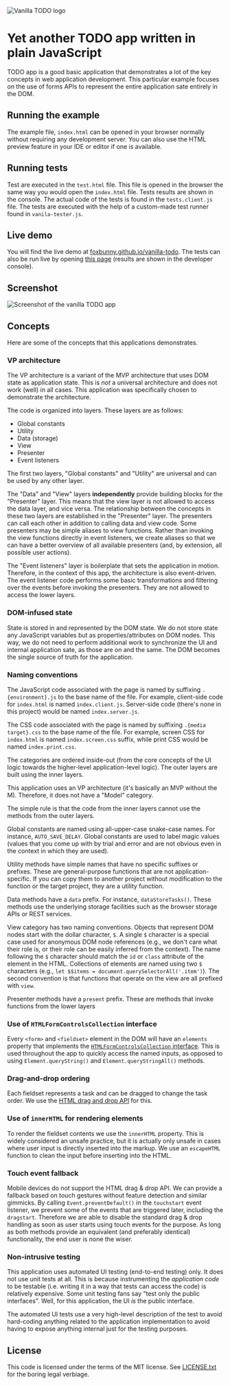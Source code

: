 ![Vanilla TODO logo](logo.svg)

# Yet another TODO app written in plain JavaScript

TODO app is a good basic application that demonstrates a lot of the key 
concepts in web application development. This particular example focuses on 
the use of forms APIs to represent the entire application sate entirely in 
the DOM.

## Running the example

The example file, `index.html` can be opened in your browser normally without 
requiring any development server. You can also use the HTML preview feature in 
your IDE or editor if one is available.

## Running tests

Test are executed in the `test.html` file. This file is opened in the 
browser the same way you would open the `index.html` file. Tests results are 
shown in the console. The actual code of the tests is found in the `tests.client.js` 
file. The tests are executed with the help of a custom-made test runner 
found in `vanila-tester.js`.

## Live demo

You will find the live demo at 
[foxbunny.github.io/vanilla-todo](https://foxbunny.github.io/vanilla-todo/). 
The tests can also be run live by opening 
[this page](https://foxbunny.github.io/vanilla-todo/tests.html) (results are
shown in the developer console).

## Screenshot

![Screenshot of the vanilla TODO app](./screenshot.png)

## Concepts

Here are some of the concepts that this applications demonstrates.

### VP architecture

The VP architecture is a variant of the MVP architecture that uses DOM state 
as application state. This is *not* a universal architecture and does not 
work (well) in all cases. This application was specifically chosen to 
demonstrate the architecture. 

The code is organized into layers. These layers are as follows:

- Global constants
- Utility
- Data (storage)
- View
- Presenter
- Event listeners

The first two layers, "Global constants" and "Utility" are universal and can 
be used by any other layer.

The "Data" and "View" layers **independently** provide building blocks for 
the "Presenter" layer. This means that the view layer is not allowed to 
access the data layer, and vice versa. The relationship between the concepts 
in these two layers are established in the "Presenter" layer. The presenters 
can call each other in addition to calling data and view code. Some 
presenters may be simple aliases to view functions. Rather than invoking 
the view functions directly in event listeners, we create aliases so that we 
can have a better overview of all available presenters (and, by extension, 
all possible user actions).

The "Event listeners" layer is boilerplate that sets the application in 
motion. Therefore, in the context of this app, the architecture is also 
event-driven. The event listener code performs some basic transformations 
and filtering over the events before invoking the presenters. They are not 
allowed to access the lower layers.

### DOM-infused state

State is stored in and represented by the DOM state. We do not store state any
JavaScript variables but as properties/attributes on DOM nodes. This way, we
do not need to perform additional work to synchronize the UI and internal
application sate, as those are on and the same. The DOM becomes the single
source of truth for the application.

### Naming conventions

The JavaScript code associated with the page is named by suffixing 
`.{environment}.js` to the base name of the file. For example, client-side code
for `index.html` is named `index.client.js`. Server-side code (there's 
none in this project) would be named `index.server.js`.

The CSS code associated with the page is named by suffixing 
`.{media target}.css` to the base name of the file. For example, screen 
CSS for `index.html` is named `index.screen.css` suffix, while print CSS would
be named `index.print.css`.

The categories are ordered inside-out (from the core concepts of the UI 
logic towards the higher-level application-level logic). The outer layers 
are built using the inner layers.

This application uses an VP architecture (it's basically an MVP without the 
M). Therefore, it does not have a "Model" category.

The simple rule is that the code from the inner layers cannot use the 
methods from the outer layers.

Global constants are named using all-upper-case snake-case names. For instance,
`AUTO_SAVE_DELAY`. Global constants are used to label magic values (values 
that you come up with by trial and error and are not obvious even in the 
context in which they are used).

Utility methods have simple names that have no specific suffixes or prefixes.
These are general-purpose functions that are not application-specific. If 
you can copy them to another project without modification to the function or 
the target project, they are a utility function.

Data methods have a `data` prefix. For instance, `dataStoreTasks()`. These 
methods use the underlying storage facilities such as the browser storage 
APIs or REST services.

View category has two naming conventions. Objects that represent DOM nodes 
start with the dollar character, `$`. A single `$` character is a special 
case used for anonymous DOM node references (e.g., we don't care what their 
role is, or their role can be easily inferred from the context). The name 
following the `$` character should match the `id` or `class` attribute of 
the element in the HTML. Collections of elements are named using two `$` 
characters (e.g., `let $$items = document.querySelectorAll('.item')`). The 
second convention is that functions that operate on the view are all 
prefixed with `view`.

Presenter methods have a `present` prefix. These are methods that invoke 
functions from the lower layers

### Use of `HTMLFormControlsCollection` interface

Every `<form>` and `<fieldset>` element in the DOM will have an `elements` 
property that implements the 
[`HTMLFormControlsCollection` interface](https://developer.mozilla.org/en-US/docs/Web/API/HTMLFormControlsCollection).
This is used throughout the app to quickly access the named inputs, as opposed 
to using `Element.queryString()` and `Element.queryStringAll()` methods.

### Drag-and-drop ordering

Each fieldset represents a task and can be dragged to change the task order. 
We use the [HTML drag and drop API](https://developer.mozilla.org/en-US/docs/Web/API/HTML_Drag_and_Drop_API) 
for this.

### Use of `innerHTML` for rendering elements

To render the fieldset contents we use the `innerHTML` property. This is 
widely considered an unsafe practice, but it is actually only unsafe in 
cases where user input is directly inserted into the markup. We use an 
`escapeHTML` function to clean the input before inserting into the HTML.

### Touch event fallback

Mobile devices do not support the HTML drag & drop API. We can provide a 
fallback based on touch gestures without feature detection and similar gimmicks.
By calling `Event.preventDefault()` in the `touchstart` event listener, we 
prevent some of the events that are triggered later, including the `dragstart`.
Therefore we are able to disable the standard drag & drop handling as soon as 
user starts using touch events for the purpose. As long as both methods provide
an equivalent (and preferably identical) functionality, the end user is none 
the wiser.

### Non-intrusive testing

This application uses automated UI testing (end-to-end testing) only. It 
does not use unit tests at all. This is because instrumenting the 
*application code* to be testable (i.e. writing it in a way that tests can 
access the code) is relatively expensive. Some unit testing fans say "test 
only the public interfaces". Well, for this application, the UI *is* the 
public interface.

The automated UI tests use a very high-level description of the test to avoid 
hard-coding anything related to the application implementation to avoid having 
to expose anything internal just for the testing purposes.

## License

This code is licensed under the terms of the MIT license. See
[LICENSE.txt](LICENSE.txt) for the boring legal verbiage.
